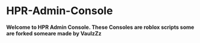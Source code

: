 # HPR-Admin-Console
**Welcome to HPR Admin Console. These Consoles are roblox scripts some are forked someare made by VaulzZz**
